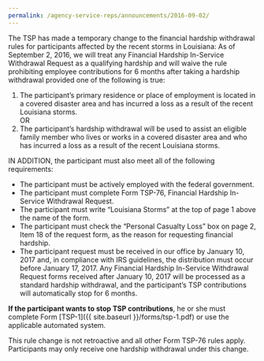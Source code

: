 ```yaml
---
permalink: /agency-service-reps/announcements/2016-09-02/
---
```


The TSP has made a temporary change to the financial hardship withdrawal rules for participants affected by the recent storms in Louisiana: As of September 2, 2016, we will treat any Financial Hardship In-Service Withdrawal Request as a qualifying hardship and will waive the rule prohibiting employee contributions for 6 months after taking a hardship withdrawal provided one of the following is true:

1. The participant’s primary residence or place of employment is located in a covered disaster area and has incurred a loss as a result of the recent Louisiana storms.<br>OR</br>
2. The participant’s hardship withdrawal will be used to assist an eligible family member who lives or works in a covered disaster area and who has incurred a loss as a result of the recent Louisiana storms.

IN ADDITION, the participant must also meet all of the following requirements:

- The participant must be actively employed with the federal government.
- The participant must complete Form TSP-76, Financial Hardship In-Service Withdrawal Request.
- The participant must write “Louisiana Storms” at the top of page 1 above the name of the form.
- The participant must check the “Personal Casualty Loss” box on page 2, Item 18 of the request form, as the reason for requesting financial hardship.
- The participant request must be received in our office by January 10, 2017 and, in compliance with IRS guidelines, the distribution must occur before January 17, 2017. Any Financial Hardship In-Service Withdrawal Request forms received after January 10, 2017 will be processed as a standard hardship withdrawal, and the participant’s TSP contributions will automatically stop for 6 months.

**If the participant wants to stop TSP contributions**, he or she must complete Form [TSP-1]({{ site.baseurl }}/forms/tsp-1.pdf) or use the applicable automated system.

This rule change is not retroactive and all other Form TSP-76 rules apply. Participants may only receive one hardship withdrawal under this change.
